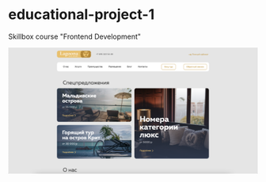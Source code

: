 # educational-project-1
Skillbox course "Frontend Development"

![Screenshot of the page](img/page-screenshot.png "Screenshot of the page")